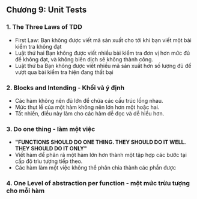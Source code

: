 ## Chương 9: Unit Tests

### 1. The Three Laws of TDD
- First Law: Bạn không được viết mã sản xuất cho tới khi bạn viết một bài kiểm tra không đạt  
- Luật thứ hai Bạn không được viết nhiều bài kiểm tra đơn vị hơn mức đủ để không đạt, và không biên dịch sẽ không thành công.  
- Luật thứ ba Bạn không được viết nhiều mã sản xuất hơn số lượng đủ để vượt qua bài kiểm tra hiện đang thất bại  
### 2. Blocks and Intending - Khối và ý định
- Các hàm không nên đủ lớn để chứa các cấu trúc lồng nhau.
- Mức thụt lề của một hàm không nên lớn hơn một hoặc hai.
- Tất nhiên, điều này làm cho các hàm dễ đọc và dễ hiểu hơn.
### 3. Do one thing - làm một việc
- __"FUNCTIONS SHOULD DO ONE THING. THEY SHOULD DO IT WELL. THEY SHOULD DO IT ONLY"__
- Viết hàm để phân rã một hàm lớn hơn thành một tập hợp các bước tại cấp độ trìu tượng tiếp theo.
- Các hàm làm một việc không thể phân chia thành các phần được
### 4. One Level of abstraction per function - một mức trừu tượng cho mỗi hàm
